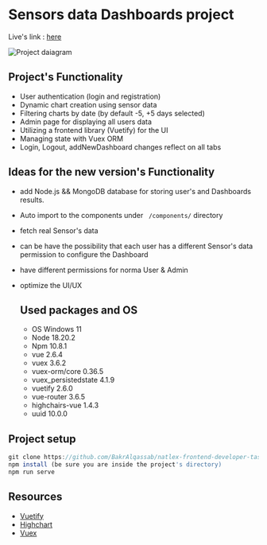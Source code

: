 # Sensors data Dashboards project



Live's link :  [here](https://natlex-frontend-developer-task.vercel.app/)


![Project daiagram](https://i.ibb.co/F6LV8yZ/Screenshot-2024-07-23-151458.png?raw=true "Project's Diagram")


## Project's Functionality

- User authentication (login and registration)
- Dynamic chart creation using sensor data
- Filtering charts by date (by default -5, +5 days selected)
- Admin page for displaying all users data
- Utilizing a frontend library (Vuetify) for the UI
- Managing state with Vuex ORM
- Login, Logout, addNewDashboard changes reflect on all tabs

## Ideas for the new version's Functionality

- add Node.js && MongoDB database for storing user's and Dashboards results.
- Auto import to the components under ``` /components/``` directory
- fetch real Sensor's data
- can be have the possibility that each user has a different Sensor's data permission to configure the Dashboard
- have different permissions for norma User & Admin
- optimize the UI/UX

  ## Used packages and OS
  - OS Windows 11
  - Node 18.20.2
  - Npm 10.8.1
  - vue 2.6.4
  - vuex 3.6.2
  - vuex-orm/core 0.36.5
  - vuex_persistedstate 4.1.9
  - vuetify 2.6.0
  - vue-router 3.6.5
  - highchairs-vue 1.4.3
  - uuid 10.0.0

## Project setup

```js
git clone https://github.com/BakrAlqassab/natlex-frontend-developer-task
npm install (be sure you are inside the project's directory)
npm run serve
```

## Resources 
-  [Vuetify](https://vuetifyjs.com/en/)
-  [Highchart](https://highcharts.com/docs/index)
-  [Vuex](https://vuex.vuejs.org/)

